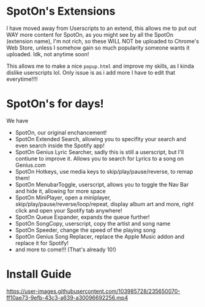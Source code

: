 # SpotOn's Extensions
I have moved away from Userscripts to an extend, this allows me to put out WAY more content for SpotOn, as you might see by all the SpotOn (extension name), I'm not rich, so these WILL NOT be uploaded to Chrome's Web Store, unless I somehow gain so much popularity someone wants it uploaded. Idk, not anytime soon!

This allows me to make a nice `popup.html` and improve my skills, as I kinda dislike userscripts lol. Only issue is as i add more I have to edit that everytime!!!!

# SpotOn's for days!
We have
- SpotOn, our original enchancement!
- SpotOn Extended Search, allowing you to specifity your search and even search inside the Spotify app!
- SpotOn Genius Lyric Searcher, sadly this is still a userscript, but I'll contiune to improve it. Allows you to search for Lyrics to a song on Genius.com
- SpotOn Hotkeys, use media keys to skip/play/pause/reverse, to remap them!
- SpotOn MenubarToggle, userscript, allows you to toggle the Nav Bar and hide it, allowing for more space
- SpotOn MiniPlayer, open a miniplayer, skip/play/pause/reverse/loop/repeat, display album art and more, right click and open your Spotify tab anywhere!
- SpotOn Queue Expander, expands the queue further!
- SpotOn SongCopy, userscript, copy the artist and song name
- SpotOn Speeder, change the speed of the playing song
- SpotOn Genius Song Replacer, replace the Apple Music addon and replace it for Spotify!
- and more to come!!! (That's already 10!)

# Install Guide

https://user-images.githubusercontent.com/103985728/235650070-ff10ae73-9efb-43c3-a639-a30096692256.mp4

